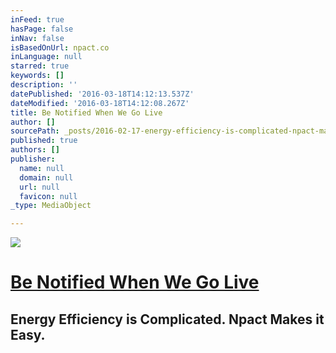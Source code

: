 ```yaml
---
inFeed: true
hasPage: false
inNav: false
isBasedOnUrl: npact.co
inLanguage: null
starred: true
keywords: []
description: ''
datePublished: '2016-03-18T14:12:13.537Z'
dateModified: '2016-03-18T14:12:08.267Z'
title: Be Notified When We Go Live
author: []
sourcePath: _posts/2016-02-17-energy-efficiency-is-complicated-npact-makes-it-easy.md
published: true
authors: []
publisher:
  name: null
  domain: null
  url: null
  favicon: null
_type: MediaObject

---
```

![](https://s3-us-west-2.amazonaws.com/the-grid-img/p/e6e6fe7a14c669c270d2fac92193678dca66f1d0.jpg)

# [Be Notified When We Go Live][0]

## Energy Efficiency is Complicated. Npact Makes it Easy.

[0]: http://unbouncepages.com/npact-app